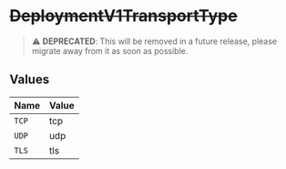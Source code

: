 # ~~DeploymentV1TransportType~~

> :warning: **DEPRECATED**: This will be removed in a future release, please migrate away from it as soon as possible.


## Values

| Name  | Value |
| ----- | ----- |
| `TCP` | tcp   |
| `UDP` | udp   |
| `TLS` | tls   |